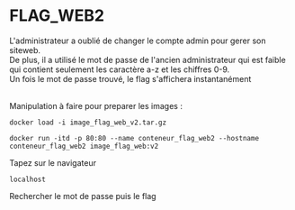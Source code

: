 # FLAG_WEB2
L'administrateur a oublié de changer le compte admin pour gerer son siteweb. </br>
De plus, il a utilisé le mot de passe de l'ancien administrateur qui est faible qui contient seulement les caractère a-z et les chiffres  0-9. </br>
Un fois le mot de passe trouvé, le flag s'affichera instantanément </br></br>

Manipulation à faire pour preparer les images : 
```
docker load -i image_flag_web_v2.tar.gz
```
```
docker run -itd -p 80:80 --name conteneur_flag_web2 --hostname conteneur_flag_web2 image_flag_web:v2
```
Tapez sur le navigateur
```
localhost
```
Rechercher le mot de passe puis le flag
